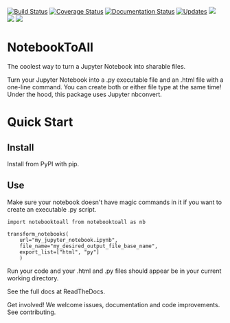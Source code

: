 [![Build Status](https://travis-ci.org/notebooktoall/notebooktoall.svg?branch=master)](https://travis-ci.org/notebooktoall/notebooktoall) [![Coverage Status](https://coveralls.io/repos/github/notebooktoall/notebooktoall/badge.svg?branch=master)](https://coveralls.io/github/notebooktoall/notebooktoall?branch=master) [![Documentation Status](https://readthedocs.org/projects/pyup/badge/?version=latest)](https://pyup.readthedocs.io/en/latest/?badge=latest)
[![Updates](https://pyup.io/repos/github/notebooktoall/notebooktoall/shield.svg)](https://pyup.io/repos/github/notebooktoall/notebooktoall/)
<img src=https://img.shields.io/pypi/l/:notebooktoall.svg>
<img src=https://img.shields.io/pypi/v/:notebooktoall.svg>
<img src=https://img.shields.io/pypi/pyversions/:notebooktoall.svg>

# NotebookToAll
The coolest way to turn a Jupyter Notebook into sharable files. 

Turn your Jupyter Notebook into a .py executable file and an .html file with a one-line command. You can create both or either file type at the same time! Under the hood, this package uses Jupyter nbconvert.

# Quick Start

## Install
Install from PyPI with pip.

## Use

Make sure your notebook doesn't have magic commands in it if you want to create an executable .py script.

```
import notebooktoall from notebooktoall as nb

transform_notebooks(
    url="my_jupyter_notebook.ipynb",
    file_name="my_desired_output_file_base_name",
    export_list=["html", "py"]
    )

```

Run your code and your .html and .py files should appear be in your current working directory.

See the full docs at ReadTheDocs.

Get involved! We welcome issues, documentation and code improvements. See contributing. 

